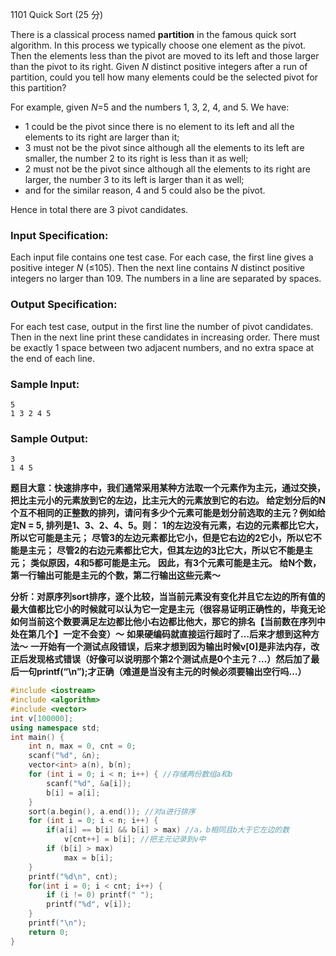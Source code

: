 1101 Quick Sort (25 分)

There is a classical process named **partition** in the famous quick sort algorithm. In this process we typically choose one element as the pivot. Then the elements less than the pivot are moved to its left and those larger than the pivot to its right. Given *N* distinct positive integers after a run of partition, could you tell how many elements could be the selected pivot for this partition?

For example, given *N*=5 and the numbers 1, 3, 2, 4, and 5. We have:

- 1 could be the pivot since there is no element to its left and all the elements to its right are larger than it;
- 3 must not be the pivot since although all the elements to its left are smaller, the number 2 to its right is less than it as well;
- 2 must not be the pivot since although all the elements to its right are larger, the number 3 to its left is larger than it as well;
- and for the similar reason, 4 and 5 could also be the pivot.

Hence in total there are 3 pivot candidates.

### Input Specification:

Each input file contains one test case. For each case, the first line gives a positive integer *N* (≤105). Then the next line contains *N* distinct positive integers no larger than 109. The numbers in a line are separated by spaces.

### Output Specification:

For each test case, output in the first line the number of pivot candidates. Then in the next line print these candidates in increasing order. There must be exactly 1 space between two adjacent numbers, and no extra space at the end of each line.

### Sample Input:

```in
5
1 3 2 4 5
```

### Sample Output:

```out
3
1 4 5
```

**题目大意：快速排序中，我们通常采用某种方法取一个元素作为主元，通过交换，把比主元小的元素放到它的左边，比主元大的元素放到它的右边。 给定划分后的N个互不相同的正整数的排列，请问有多少个元素可能是划分前选取的主元？例如给定N = 5, 排列是1、3、2、4、5。则：**
**1的左边没有元素，右边的元素都比它大，所以它可能是主元；**
**尽管3的左边元素都比它小，但是它右边的2它小，所以它不能是主元；**
**尽管2的右边元素都比它大，但其左边的3比它大，所以它不能是主元；**
**类似原因，4和5都可能是主元。**
**因此，有3个元素可能是主元。
给N个数，第一行输出可能是主元的个数，第二行输出这些元素～**

**分析：对原序列sort排序，逐个比较，当当前元素没有变化并且它左边的所有值的最大值都比它小的时候就可以认为它一定是主元（很容易证明正确性的，毕竟无论如何当前这个数要满足左边都比他小右边都比他大，那它的排名【当前数在序列中处在第几个】一定不会变）～**
**如果硬编码就直接运行超时了…后来才想到这种方法～**
**一开始有一个测试点段错误，后来才想到因为输出时候v[0]是非法内存，改正后发现格式错误（好像可以说明那个第2个测试点是0个主元？…）然后加了最后一句printf(“\n”);才正确（难道是当没有主元的时候必须要输出空行吗…）**

```c++
#include <iostream>
#include <algorithm>
#include <vector>
int v[100000];
using namespace std;
int main() {
    int n, max = 0, cnt = 0;
    scanf("%d", &n);
    vector<int> a(n), b(n);
    for (int i = 0; i < n; i++) { //存储两份数组a和b
        scanf("%d", &a[i]);
        b[i] = a[i];
    }
    sort(a.begin(), a.end()); //对a进行排序
    for (int i = 0; i < n; i++) {
        if(a[i] == b[i] && b[i] > max) //a，b相同且b大于它左边的数
            v[cnt++] = b[i]; //把主元记录到v中
        if (b[i] > max)
            max = b[i];
    }
    printf("%d\n", cnt);
    for(int i = 0; i < cnt; i++) {
        if (i != 0) printf(" ");
        printf("%d", v[i]);
    }
    printf("\n");
    return 0;
}
```

